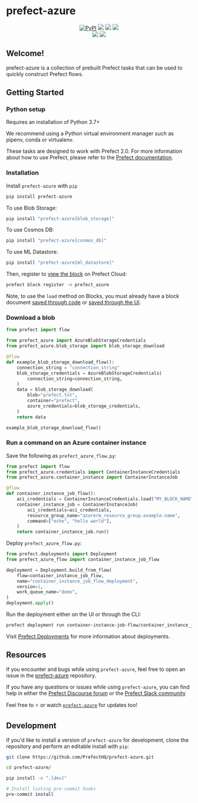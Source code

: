 # prefect-azure

<p align="center">
    <a href="https://pypi.python.org/pypi/prefect-azure/" alt="PyPI version">
        <img alt="PyPI" src="https://img.shields.io/pypi/v/prefect-azure?color=0052FF&labelColor=090422"></a>
    <a href="https://github.com/PrefectHQ/prefect-azure/" alt="Stars">
        <img src="https://img.shields.io/github/stars/PrefectHQ/prefect-azure?color=0052FF&labelColor=090422" /></a>
    <a href="https://pepy.tech/badge/prefect-azure/" alt="Downloads">
        <img src="https://img.shields.io/pypi/dm/prefect-azure?color=0052FF&labelColor=090422" /></a>
    <a href="https://github.com/PrefectHQ/prefect-azure/pulse" alt="Activity">
        <img src="https://img.shields.io/github/commit-activity/m/PrefectHQ/prefect-azure?color=0052FF&labelColor=090422" /></a>
    <br>
    <a href="https://prefect-community.slack.com" alt="Slack">
        <img src="https://img.shields.io/badge/slack-join_community-red.svg?color=0052FF&labelColor=090422&logo=slack" /></a>
    <a href="https://discourse.prefect.io/" alt="Discourse">
        <img src="https://img.shields.io/badge/discourse-browse_forum-red.svg?color=0052FF&labelColor=090422&logo=discourse" /></a>
</p>

## Welcome!

prefect-azure is a collection of prebuilt Prefect tasks that can be used to quickly construct Prefect flows.

## Getting Started

### Python setup

Requires an installation of Python 3.7+

We recommend using a Python virtual environment manager such as pipenv, conda or virtualenv.

These tasks are designed to work with Prefect 2.0. For more information about how to use Prefect, please refer to the [Prefect documentation](https://orion-docs.prefect.io/).

### Installation

Install `prefect-azure` with `pip`

```bash
pip install prefect-azure
```

To use Blob Storage:
```bash
pip install "prefect-azure[blob_storage]"
```

To use Cosmos DB:
```bash
pip install "prefect-azure[cosmos_db]"
```

To use ML Datastore:
```bash
pip install "prefect-azure[ml_datastore]"
```

Then, register to [view the block](https://orion-docs.prefect.io/ui/blocks/) on Prefect Cloud:

```bash
prefect block register -m prefect_azure
```

Note, to use the `load` method on Blocks, you must already have a block document [saved through code](https://orion-docs.prefect.io/concepts/blocks/#saving-blocks) or [saved through the UI](https://orion-docs.prefect.io/ui/blocks/).

### Download a blob

```python
from prefect import flow

from prefect_azure import AzureBlobStorageCredentials
from prefect_azure.blob_storage import blob_storage_download

@flow
def example_blob_storage_download_flow():
    connection_string = "connection_string"
    blob_storage_credentials = AzureBlobStorageCredentials(
        connection_string=connection_string,
    )
    data = blob_storage_download(
        blob="prefect.txt",
        container="prefect",
        azure_credentials=blob_storage_credentials,
    )
    return data

example_blob_storage_download_flow()
```

### Run a command on an Azure container instance

Save the following as `prefect_azure_flow.py`:

```python
from prefect import flow
from prefect_azure.credentials import ContainerInstanceCredentials
from prefect_azure.container_instance import ContainerInstanceJob

@flow
def container_instance_job_flow():
    aci_credentials = ContainerInstanceCredentials.load("MY_BLOCK_NAME")
    container_instance_job = ContainerInstanceJob(
        aci_credentials=aci_credentials,
        resource_group_name="azurerm_resource_group.example.name",
        command=["echo", "hello world"],
    )
    return container_instance_job.run()
```

Deploy `prefect_azure_flow.py`:

```python
from prefect.deployments import Deployment
from prefect_azure_flow import container_instance_job_flow

deployment = Deployment.build_from_flow(
    flow=container_instance_job_flow,
    name="container_instance_job_flow_deployment",
    version=1,
    work_queue_name="demo",
)
deployment.apply()
```

Run the deployment either on the UI or through the CLI:
```bash
prefect deployment run container-instance-job-flow/container_instance_job_deployment
```

Visit [Prefect Deployments](https://docs.prefect.io/tutorials/deployments/) for more information about deployments.


## Resources

If you encounter and bugs while using `prefect-azure`, feel free to open an issue in the [prefect-azure](https://github.com/PrefectHQ/prefect-azure) repository.

If you have any questions or issues while using `prefect-azure`, you can find help in either the [Prefect Discourse forum](https://discourse.prefect.io/) or the [Prefect Slack community](https://prefect.io/slack)

Feel free to ⭐️ or watch [`prefect-azure`](https://github.com/PrefectHQ/prefect-azure) for updates too!

## Development

If you'd like to install a version of `prefect-azure` for development, clone the repository and perform an editable install with `pip`:

```bash
git clone https://github.com/PrefectHQ/prefect-azure.git

cd prefect-azure/

pip install -e ".[dev]"

# Install linting pre-commit hooks
pre-commit install
```
